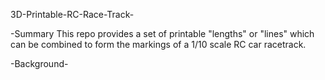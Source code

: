 3D-Printable-RC-Race-Track-

-Summary
This repo provides a set of printable "lengths" or "lines" which can be combined to form the markings of a 1/10 scale RC car racetrack.

-Background-
 
